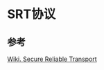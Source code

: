 # SRT协议

## 参考
[Wiki. Secure Reliable Transport](https://en.wikipedia.org/wiki/Secure_Reliable_Transport)